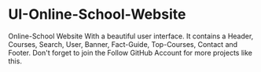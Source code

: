 # UI-Online-School-Website 

Online-School Website With a beautiful user interface. It contains a Header, Courses, Search, User, Banner, Fact-Guide, Top-Courses, Contact and Footer. Don't forget to join the Follow GitHub Account for more projects like this.
